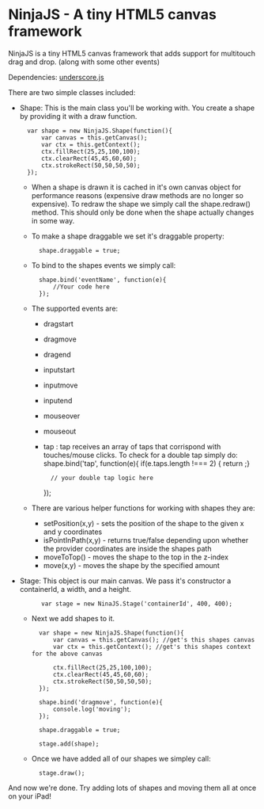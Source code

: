 NinjaJS - A tiny HTML5 canvas framework
=======================================

NinjaJS is a tiny HTML5 canvas framework that adds support for multitouch drag and drop. (along with some other events)

Dependencies: [underscore.js](http://documentcloud.github.com/underscore/)

There are two simple classes included:

* Shape: This is the main class you'll be working with.  You create a shape by providing it with a draw function.

        var shape = new NinjaJS.Shape(function(){
            var canvas = this.getCanvas();
            var ctx = this.getContext();
            ctx.fillRect(25,25,100,100);  
            ctx.clearRect(45,45,60,60);  
            ctx.strokeRect(50,50,50,50);  
        });

    - When a shape is drawn it is cached in it's own canvas object for performance reasons (expensive draw methods are no longer so expensive).  To redraw the shape we simply call the shape.redraw() method.  This should only be done when the shape actually changes in some way.

    - To make a shape draggable we set it's draggable property:

            shape.draggable = true;

    - To bind to the shapes events we simply call:

            shape.bind('eventName', function(e){
                //Your code here
            });

    - The supported events are:
        * dragstart
        * dragmove
        * dragend
        * inputstart
        * inputmove
        * inputend
        * mouseover
        * mouseout
        * tap : tap receives an array of taps that corrispond with touches/mouse clicks.  To check for a double tap simply do:
            shape.bind('tap', function(e){
                if(e.taps.length !=== 2) { return ;}

                // your double tap logic here
            });

    - There are various helper functions for working with shapes they are:
        * setPosition(x,y) - sets the position of the shape to the given x and y coordinates
        * isPointInPath(x,y) - returns true/false depending upon whether the provider coordinates are inside the shapes path
        * moveToTop() - moves the shape to the top in the z-index
        * move(x,y) - moves the shape by the specified amount

* Stage: This object is our main canvas.  We pass it's constructor a containerId, a width, and a height.
    
            var stage = new NinaJS.Stage('containerId', 400, 400);

    - Next we add shapes to it.

            var shape = new NinjaJS.Shape(function(){
                var canvas = this.getCanvas(); //get's this shapes canvas
                var ctx = this.getContext(); //get's this shapes context for the above canvas

                ctx.fillRect(25,25,100,100);  
                ctx.clearRect(45,45,60,60);  
                ctx.strokeRect(50,50,50,50);  
            });

            shape.bind('dragmove', function(e){
                console.log('moving');
            });

            shape.draggable = true;

            stage.add(shape);

    - Once we have added all of our shapes we simpley call:

            stage.draw();


And now we're done.  Try adding lots of shapes and moving them all at once on your iPad! 
